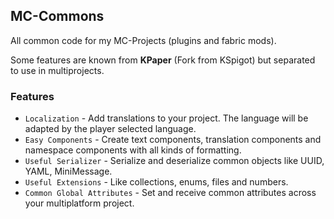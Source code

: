 ## MC-Commons
All common code for my MC-Projects (plugins and fabric mods). 

Some features are known from **KPaper** (Fork from KSpigot) but separated to use in multiprojects.

### Features
- ``Localization`` - Add translations to your project. The language will be adapted by the player selected language.
- ``Easy Components`` - Create text components, translation components and namespace components with all kinds of formatting.
- ``Useful Serializer`` - Serialize and deserialize common objects like UUID, YAML, MiniMessage.
- ``Useful Extensions`` - Like collections, enums, files and numbers.
- ``Common Global Attributes`` - Set and receive common attributes across your multiplatform project.

